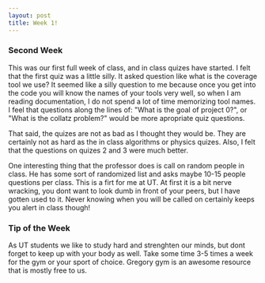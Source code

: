```yaml
---
layout: post
title: Week 1!
---
```


### Second Week
This was our first full week of class, and in class quizes have started.  I felt that the first quiz was a little silly.  It asked question like what is the coverage tool we use?  It seemed like a silly question to me because once you get into the code you will know the names of your tools very well, so when I am reading documentation, I do not spend a lot of time memorizing tool names.  I feel that questions along the lines of: "What is the goal of project 0?", or "What is the collatz problem?" would be more apropriate quiz questions.

That said, the quizes are not as bad as I thought they would be.  They are certainly not as hard as the in class algorithms or physics quizes.  Also, I felt that the questions on quizes 2 and 3 were much better.

One interesting thing that the professor does is call on random people in class.  He has some sort of randomized list and asks maybe 10-15 people questions per class.  This is a firt for me at UT.  At first it is a bit nerve wracking, you dont want to look dumb in front of your peers, but I have gotten used to it.  Never knowing when you will be called on certainly keeps you alert in class though!

### Tip of the Week
As UT students we like to study hard and strenghten our minds, but dont forget to keep up with your body as well.  Take some time 3-5 times a week for the gym or your sport of choice.  Gregory gym is an awesome resource that is mostly free to us.
